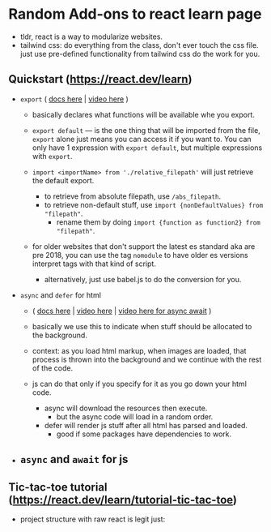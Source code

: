 # Random Add-ons to react learn page

- tldr, react is a way to modularize websites.
- tailwind css: do everything from the class, don't ever touch the css file. just use pre-defined functionality from tailwind css do the work for you.

## Quickstart (<https://react.dev/learn>)

- `export` ( [docs here](https://developer.mozilla.org/en-US/docs/Web/JavaScript/Reference/Statements/export) | [video here](https://www.youtube.com/watch?v=cRHQNNcYf6s) )
    - basically declares what functions will be available whe you export.

    - `export default` &#8212; is the one thing that will be imported from the file, `export` alone just means you can access it if you want to. You can only have 1 expression with `export default`, but multiple expressions with `export`.

    - `import <importName> from './relative_filepath'` will just retrieve the default export.
        - to retrieve from absolute filepath, use `/abs_filepath`.
        - to retrieve non-default stuff, use `import {nonDefaultValues} from "filepath"`.
            - rename them by doing `import {function as function2} from "filepath"`.

    - for older websites that don't support the latest es standard aka are pre 2018, you can use the tag `nomodule` to have older es versions interpret tags with that kind of script.
        - alternatively, just use babel.js to do the conversion for you.

- `async` and `defer` for html
    - ( [docs here](https://developer.mozilla.org/en-US/docs/Web/JavaScript/Reference/Statements/async_function) | [video here](https://youtu.be/BMuFBYw91UQ?si=fzckUpmY22QT2o_J) | [video here for async await](https://youtu.be/V_Kr9OSfDeU?si=LweW--m0T8dFcXlT) )

    - basically we use this to indicate when stuff should be allocated to the background.
    - context: as you load html markup, when images are loaded, that process is thrown into the background and we continue with the rest of the code.
    - js can do that only if you specify for it as you go down your html code.
        - async will download the resources then execute.
            - but the async code will load in a random order.
        - defer will render js stuff after all html has parsed and loaded.
            - good if some packages have dependencies to work.

- `async` and `await` for js
    -

## Tic-tac-toe tutorial (<https://react.dev/learn/tutorial-tic-tac-toe>)

- project structure with raw react is legit just:

```txt

```
